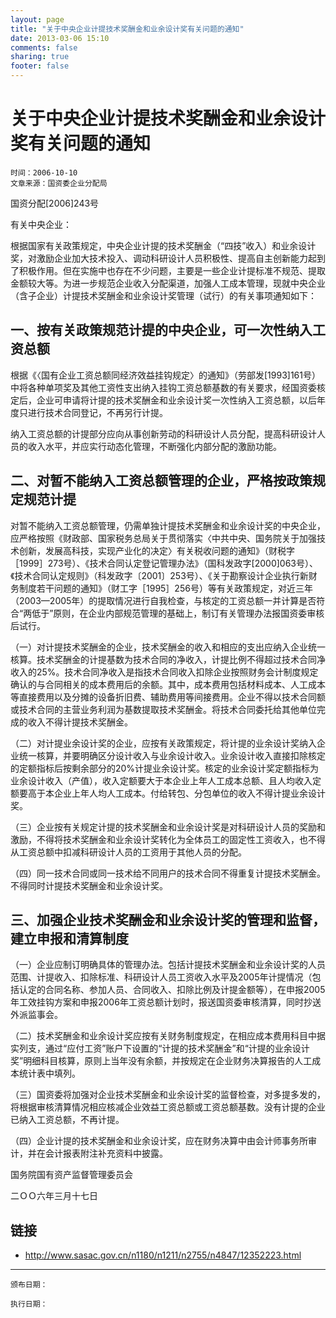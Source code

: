 ```yaml
---
layout: page
title: "关于中央企业计提技术奖酬金和业余设计奖有关问题的通知"
date: 2013-03-06 15:10
comments: false
sharing: true
footer: false
---
```


# 关于中央企业计提技术奖酬金和业余设计奖有关问题的通知
 
	时间：2006-10-10  
	文章来源：国资委企业分配局
 
国资分配[2006]243号

有关中央企业：

根据国家有关政策规定，中央企业计提的技术奖酬金（“四技”收入）和业余设计奖，对激励企业加大技术投入、调动科研设计人员积极性、提高自主创新能力起到了积极作用。但在实施中也存在不少问题，主要是一些企业计提标准不规范、提取金额较大等。为进一步规范企业收入分配渠道，加强人工成本管理，现就中央企业（含子企业）计提技术奖酬金和业余设计奖管理（试行）的有关事项通知如下：

## 一、按有关政策规范计提的中央企业，可一次性纳入工资总额

根据《〈国有企业工资总额同经济效益挂钩规定〉的通知》（劳部发[1993]161号）中将各种单项奖及其他工资性支出纳入挂钩工资总额基数的有关要求，经国资委核定后，企业可申请将计提的技术奖酬金和业余设计奖一次性纳入工资总额，以后年度只进行技术合同登记，不再另行计提。

纳入工资总额的计提部分应向从事创新劳动的科研设计人员分配，提高科研设计人员的收入水平，并应实行动态化管理，不断强化内部分配的激励功能。

## 二、对暂不能纳入工资总额管理的企业，严格按政策规定规范计提

对暂不能纳入工资总额管理，仍需单独计提技术奖酬金和业余设计奖的中央企业，应严格按照《财政部、国家税务总局关于贯彻落实〈中共中央、国务院关于加强技术创新，发展高科技，实现产业化的决定〉有关税收问题的通知》（财税字［1999］273号）、《技术合同认定登记管理办法》（国科发政字[2000]063号）、《技术合同认定规则》（科发政字〔2001〕253号）、《关于勘察设计企业执行新财务制度若干问题的通知》（财工字［1995］256号）等有关政策规定，对近三年（2003—2005年）的提取情况进行自我检查，与核定的工资总额一并计算是否符合“两低于”原则，在企业内部规范管理的基础上，制订有关管理办法报国资委审核后试行。

（一）对计提技术奖酬金的企业，技术奖酬金的收入和相应的支出应纳入企业统一核算。技术奖酬金的计提基数为技术合同的净收入，计提比例不得超过技术合同净收入的25%。技术合同净收入是指技术合同收入扣除企业按照财务会计制度规定确认的与合同相关的成本费用后的余额。其中，成本费用包括材料成本、人工成本等直接费用以及分摊的设备折旧费、辅助费用等间接费用。企业不得以技术合同额或技术合同的主营业务利润为基数提取技术奖酬金。将技术合同委托给其他单位完成的收入不得计提技术奖酬金。

（二）对计提业余设计奖的企业，应按有关政策规定，将计提的业余设计奖纳入企业统一核算，并要明确区分设计收入与业余设计收入。业余设计收入直接扣除核定的定额指标后按剩余部分的20%计提业余设计奖。核定的业余设计奖定额指标为业余设计收入（产值），收入定额要大于本企业上年人工成本总额、且人均收入定额要高于本企业上年人均人工成本。付给转包、分包单位的收入不得计提业余设计奖。

（三）企业按有关规定计提的技术奖酬金和业余设计奖是对科研设计人员的奖励和激励，不得将技术奖酬金和业余设计奖转化为全体员工的固定性工资收入，也不得从工资总额中扣减科研设计人员的工资用于其他人员的分配。

（四）同一技术合同或同一技术给不同用户的技术合同不得重复计提技术奖酬金。不得同时计提技术奖酬金和业余设计奖。

## 三、加强企业技术奖酬金和业余设计奖的管理和监督，建立申报和清算制度

（一）企业应制订明确具体的管理办法。包括计提技术奖酬金和业余设计奖的人员范围、计提收入、扣除标准、科研设计人员工资收入水平及2005年计提情况（包括认定的合同名称、参加人员、合同收入、扣除比例及计提金额等），在申报2005年工效挂钩方案和申报2006年工资总额计划时，报送国资委审核清算，同时抄送外派监事会。

（二）技术奖酬金和业余设计奖应按有关财务制度规定，在相应成本费用科目中据实列支，通过“应付工资”账户下设置的“计提的技术奖酬金”和“计提的业余设计奖”明细科目核算，原则上当年没有余额，并按规定在企业财务决算报告的人工成本统计表中填列。

（三）国资委将加强对企业技术奖酬金和业余设计奖的监督检查，对多提多发的，将根据审核清算情况相应核减企业效益工资总额或工资总额基数。没有计提的企业已纳入工资总额，不再计提。

（四）企业计提的技术奖酬金和业余设计奖，应在财务决算中由会计师事务所审计，并在会计报表附注补充资料中披露。

国务院国有资产监督管理委员会

二ＯＯ六年三月十七日

## 链接

* <http://www.sasac.gov.cn/n1180/n1211/n2755/n4847/12352223.html>
    
----

	颁布日期： 

	执行日期：



